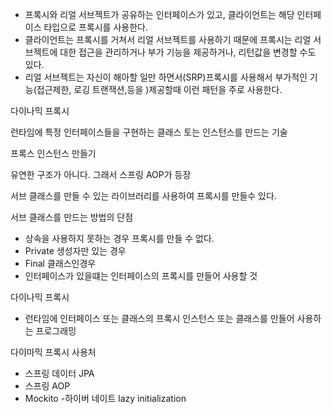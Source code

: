 - 프록시와 리얼 서브젝트가 공유하는 인터페이스가 있고, 클라이언트는 해당 인터페이스 타입으로 프록시를 사용한다.
- 클라이언트는 프록시를 거쳐서 리얼 서브젝트를 사용하기 때문에 프록시는 리얼 서브젝트에 대한 접근을 관리하거나 부가 기능을 제공하거나, 리턴값을 변경할 수도 있다.
- 리얼 서브젝트는 자신이 해아할 일만 하면서(SRP)프록시를 사용해서 부가적인 기능(접근제한, 로깅 트랜잭션,등을 )제공할때 이런 패턴을 주로 사용한다.


다이나믹 프록시

런타임에 특정 인터페이스들을 구현하는 클래스 토는 인스턴스를 만드는 기술


프록스 인스턴스 만들기

유연한 구조가 아니다. 그래서 스프링 AOP가 등장


서브 클래스를 만들 수 있는 라이브러리를 사용하여 프록시를 만들수 있다.

서브 클래스를 만드는 방법의 단점
- 상속을 사용하지 못하는 경우 프록시를 만들 수 없다.
-  Private 생성자만 있는 경우
- Final 클래스인경우
- 인터페이스가 있을떄는 인터페이스의 프록시를 만들어 사용할 것


다이나믹 프록시
- 런타임에 인터페이스 또는 클래스의 프록시 인스턴스 또는 클래스를 만들어 사용하는 프로그래밍

다이마믹 프록시 사용처
- 스프링 데이터 JPA
- 스프링 AOP
- Mockito
-하이버 네이트 lazy initialization